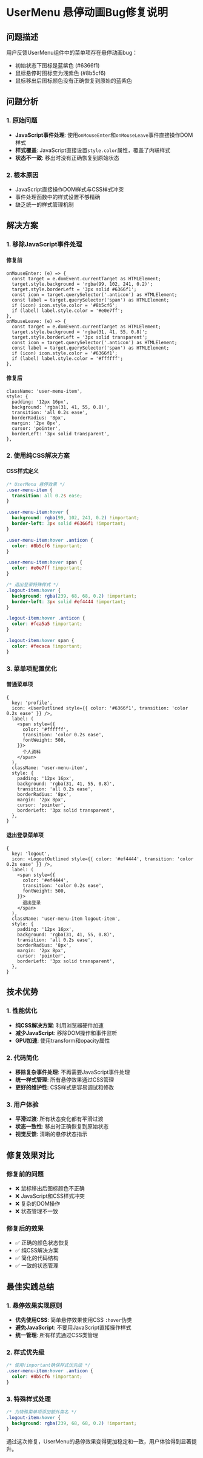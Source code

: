 # UserMenu 悬停动画Bug修复说明

## 问题描述

用户反馈UserMenu组件中的菜单项存在悬停动画bug：
- 初始状态下图标是蓝紫色 (#6366f1)
- 鼠标悬停时图标变为浅紫色 (#8b5cf6)
- 鼠标移出后图标颜色没有正确恢复到原始的蓝紫色

## 问题分析

### 1. 原始问题
- **JavaScript事件处理**: 使用`onMouseEnter`和`onMouseLeave`事件直接操作DOM样式
- **样式覆盖**: JavaScript直接设置`style.color`属性，覆盖了内联样式
- **状态不一致**: 移出时没有正确恢复到原始状态

### 2. 根本原因
- JavaScript直接操作DOM样式与CSS样式冲突
- 事件处理函数中的样式设置不够精确
- 缺乏统一的样式管理机制

## 解决方案

### 1. 移除JavaScript事件处理

#### 修复前
```tsx
onMouseEnter: (e) => {
  const target = e.domEvent.currentTarget as HTMLElement;
  target.style.background = 'rgba(99, 102, 241, 0.2)';
  target.style.borderLeft = '3px solid #6366f1';
  const icon = target.querySelector('.anticon') as HTMLElement;
  const label = target.querySelector('span') as HTMLElement;
  if (icon) icon.style.color = '#8b5cf6';
  if (label) label.style.color = '#e0e7ff';
},
onMouseLeave: (e) => {
  const target = e.domEvent.currentTarget as HTMLElement;
  target.style.background = 'rgba(31, 41, 55, 0.8)';
  target.style.borderLeft = '3px solid transparent';
  const icon = target.querySelector('.anticon') as HTMLElement;
  const label = target.querySelector('span') as HTMLElement;
  if (icon) icon.style.color = '#6366f1';
  if (label) label.style.color = '#ffffff';
},
```

#### 修复后
```tsx
className: 'user-menu-item',
style: { 
  padding: '12px 16px',
  background: 'rgba(31, 41, 55, 0.8)',
  transition: 'all 0.2s ease',
  borderRadius: '8px',
  margin: '2px 8px',
  cursor: 'pointer',
  borderLeft: '3px solid transparent',
},
```

### 2. 使用纯CSS解决方案

#### CSS样式定义
```css
/* UserMenu 悬停效果 */
.user-menu-item {
  transition: all 0.2s ease;
}

.user-menu-item:hover {
  background: rgba(99, 102, 241, 0.2) !important;
  border-left: 3px solid #6366f1 !important;
}

.user-menu-item:hover .anticon {
  color: #8b5cf6 !important;
}

.user-menu-item:hover span {
  color: #e0e7ff !important;
}

/* 退出登录特殊样式 */
.logout-item:hover {
  background: rgba(239, 68, 68, 0.2) !important;
  border-left: 3px solid #ef4444 !important;
}

.logout-item:hover .anticon {
  color: #fca5a5 !important;
}

.logout-item:hover span {
  color: #fecaca !important;
}
```

### 3. 菜单项配置优化

#### 普通菜单项
```tsx
{
  key: 'profile',
  icon: <UserOutlined style={{ color: '#6366f1', transition: 'color 0.2s ease' }} />,
  label: (
    <span style={{ 
      color: '#ffffff',
      transition: 'color 0.2s ease',
      fontWeight: 500,
    }}>
      个人资料
    </span>
  ),
  className: 'user-menu-item',
  style: { 
    padding: '12px 16px',
    background: 'rgba(31, 41, 55, 0.8)',
    transition: 'all 0.2s ease',
    borderRadius: '8px',
    margin: '2px 8px',
    cursor: 'pointer',
    borderLeft: '3px solid transparent',
  },
}
```

#### 退出登录菜单项
```tsx
{
  key: 'logout',
  icon: <LogoutOutlined style={{ color: '#ef4444', transition: 'color 0.2s ease' }} />,
  label: (
    <span style={{ 
      color: '#ef4444',
      transition: 'color 0.2s ease',
      fontWeight: 500,
    }}>
      退出登录
    </span>
  ),
  className: 'user-menu-item logout-item',
  style: { 
    padding: '12px 16px',
    background: 'rgba(31, 41, 55, 0.8)',
    transition: 'all 0.2s ease',
    borderRadius: '8px',
    margin: '2px 8px',
    cursor: 'pointer',
    borderLeft: '3px solid transparent',
  },
}
```

## 技术优势

### 1. 性能优化
- **纯CSS解决方案**: 利用浏览器硬件加速
- **减少JavaScript**: 移除DOM操作和事件监听
- **GPU加速**: 使用transform和opacity属性

### 2. 代码简化
- **移除复杂事件处理**: 不再需要JavaScript事件处理
- **统一样式管理**: 所有悬停效果通过CSS管理
- **更好的维护性**: CSS样式更容易调试和修改

### 3. 用户体验
- **平滑过渡**: 所有状态变化都有平滑过渡
- **状态一致性**: 移出时正确恢复到原始状态
- **视觉反馈**: 清晰的悬停状态指示

## 修复效果对比

### 修复前的问题
- ❌ 鼠标移出后图标颜色不正确
- ❌ JavaScript和CSS样式冲突
- ❌ 复杂的DOM操作
- ❌ 状态管理不一致

### 修复后的效果
- ✅ 正确的颜色状态恢复
- ✅ 纯CSS解决方案
- ✅ 简化的代码结构
- ✅ 一致的状态管理

## 最佳实践总结

### 1. 悬停效果实现原则
- **优先使用CSS**: 简单悬停效果使用CSS `:hover`伪类
- **避免JavaScript**: 不要用JavaScript直接操作样式
- **统一管理**: 所有样式通过CSS类管理

### 2. 样式优先级
```css
/* 使用!important确保样式优先级 */
.user-menu-item:hover .anticon {
  color: #8b5cf6 !important;
}
```

### 3. 特殊样式处理
```css
/* 为特殊菜单项添加额外类名 */
.logout-item:hover {
  background: rgba(239, 68, 68, 0.2) !important;
}
```

通过这次修复，UserMenu的悬停效果变得更加稳定和一致，用户体验得到显著提升。
